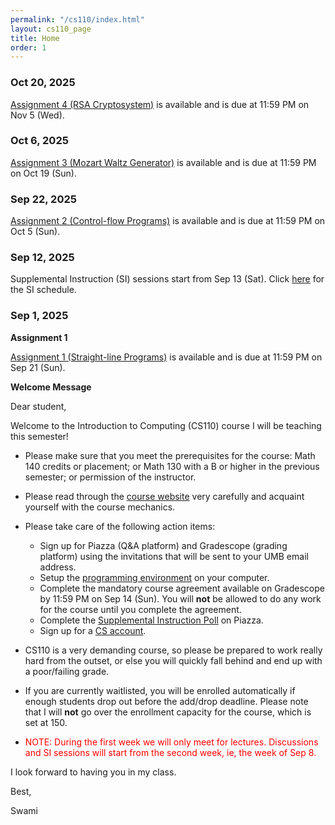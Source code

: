 ```yaml
---
permalink: "/cs110/index.html"
layout: cs110_page
title: Home
order: 1
---
```


### Oct 20, 2025

 [Assignment 4 (RSA Cryptosystem)](assignments.html) is available and is due at 11:59 PM on Nov 5 (Wed). 

### Oct 6, 2025

 [Assignment 3 (Mozart Waltz Generator)](assignments.html) is available and is due at 11:59 PM on Oct 19 (Sun). 

### Sep 22, 2025

 [Assignment 2 (Control-flow Programs)](assignments.html) is available and is due at 11:59 PM on Oct 5 (Sun). 

### Sep 12, 2025

Supplemental Instruction (SI) sessions start from Sep 13 (Sat). Click [here](course_info.html) for the SI schedule.

### Sep 1, 2025

**Assignment 1**

 [Assignment 1 (Straight-line Programs)](assignments.html) is available and is due at 11:59 PM on Sep 21 (Sun). 

**Welcome Message**

Dear student,

Welcome to the Introduction to Computing (CS110) course I will be teaching this semester!

- Please make sure that you meet the prerequisites for the course: Math 140 credits or placement; or Math 130 with a B or higher in the previous semester; or permission of the instructor. 

- Please read through the [course website](/cs110/) very carefully and acquaint yourself with the course mechanics.

- Please take care of the following action items:
  - Sign up for Piazza (Q&A platform) and Gradescope (grading platform) using the invitations that will be sent to your UMB email address.
  - Setup the [programming environment](programming_environment.html) on your computer.
  - Complete the mandatory course agreement available on Gradescope by 11:59 PM on Sep 14 (Sun). You will **not** be allowed to do any work for the course until you complete the agreement. 
  - Complete the [Supplemental Instruction Poll](https://piazza.com/class/mbb2wi79u196fg/post/6) on Piazza.
  - Sign up for a [CS account](course_info.html#cs_account).

- CS110 is a very demanding course, so please be prepared to work really hard from the outset, or else you will quickly fall behind and end up with a poor/failing grade.

- If you are currently waitlisted, you will be enrolled automatically if enough students drop out before the add/drop deadline. Please note that I will **not** go over the enrollment capacity for the course, which is set at 150.

- <font color="red">NOTE: During the first week we will only meet for lectures. Discussions and SI sessions will start from the second week, ie, the week of Sep 8.</font>

I look forward to having you in my class.

Best,

Swami

